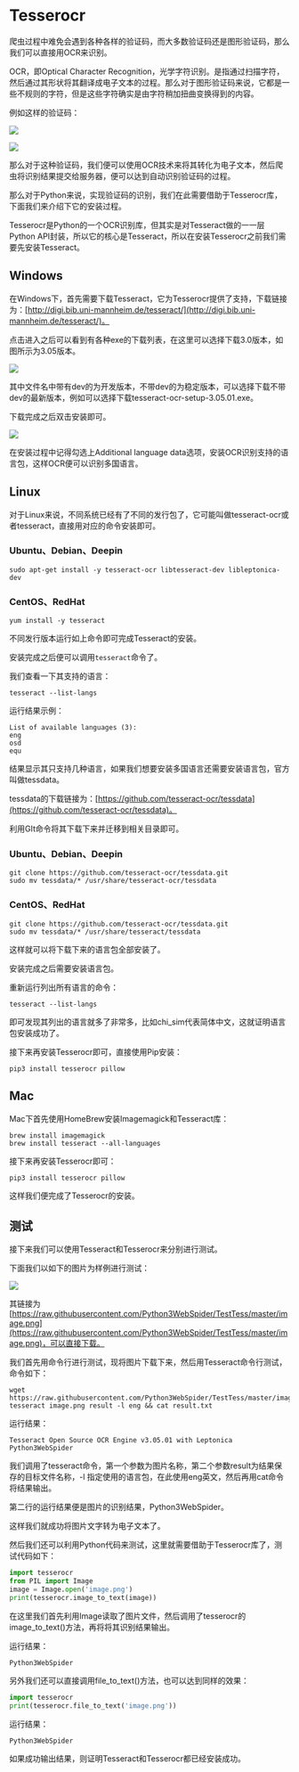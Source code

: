 # Tesserocr

爬虫过程中难免会遇到各种各样的验证码，而大多数验证码还是图形验证码，那么我们可以直接用OCR来识别。

OCR，即Optical Character Recognition，光学字符识别。是指通过扫描字符，然后通过其形状将其翻译成电子文本的过程。那么对于图形验证码来说，它都是一些不规则的字符，但是这些字符确实是由字符稍加扭曲变换得到的内容。

例如这样的验证码：

![](./assets/2017-06-25-19-53-03.jpg)

![](./assets/2017-06-25-19-53-21.jpg)


那么对于这种验证码，我们便可以使用OCR技术来将其转化为电子文本，然后爬虫将识别结果提交给服务器，便可以达到自动识别验证码的过程。

那么对于Python来说，实现验证码的识别，我们在此需要借助于Tesserocr库，下面我们来介绍下它的安装过程。

Tesserocr是Python的一个OCR识别库，但其实是对Tesseract做的一一层Python API封装，所以它的核心是Tesseract，所以在安装Tesserocr之前我们需要先安装Tesseract。

## Windows

在Windows下，首先需要下载Tesseract，它为Tesserocr提供了支持，下载链接为：[http://digi.bib.uni-mannheim.de/tesseract/](http://digi.bib.uni-mannheim.de/tesseract/)。

点击进入之后可以看到有各种exe的下载列表，在这里可以选择下载3.0版本，如图所示为3.05版本。

![](./assets/2017-06-25-20-01-20.jpg)

其中文件名中带有dev的为开发版本，不带dev的为稳定版本，可以选择下载不带dev的最新版本，例如可以选择下载tesseract-ocr-setup-3.05.01.exe。

下载完成之后双击安装即可。

![](./assets/2017-06-25-20-24-32.jpg)

在安装过程中记得勾选上Additional language data选项，安装OCR识别支持的语言包，这样OCR便可以识别多国语言。

## Linux

对于Linux来说，不同系统已经有了不同的发行包了，它可能叫做tesseract-ocr或者tesseract，直接用对应的命令安装即可。

### Ubuntu、Debian、Deepin

```
sudo apt-get install -y tesseract-ocr libtesseract-dev libleptonica-dev
```

### CentOS、RedHat

```
yum install -y tesseract 
```

不同发行版本运行如上命令即可完成Tesseract的安装。

安装完成之后便可以调用`tesseract`命令了。

我们查看一下其支持的语言：

```
tesseract --list-langs
```

运行结果示例：

```
List of available languages (3):
eng
osd
equ
```

结果显示其只支持几种语言，如果我们想要安装多国语言还需要安装语言包，官方叫做tessdata。

tessdata的下载链接为：[https://github.com/tesseract-ocr/tessdata](https://github.com/tesseract-ocr/tessdata)。

利用GIt命令将其下载下来并迁移到相关目录即可。

### Ubuntu、Debian、Deepin

```
git clone https://github.com/tesseract-ocr/tessdata.git
sudo mv tessdata/* /usr/share/tesseract-ocr/tessdata
```

### CentOS、RedHat

```
git clone https://github.com/tesseract-ocr/tessdata.git
sudo mv tessdata/* /usr/share/tesseract/tessdata
```

这样就可以将下载下来的语言包全部安装了。


安装完成之后需要安装语言包。

重新运行列出所有语言的命令：

```
tesseract --list-langs
```

即可发现其列出的语言就多了非常多，比如chi_sim代表简体中文，这就证明语言包安装成功了。

接下来再安装Tesserocr即可，直接使用Pip安装：

```
pip3 install tesserocr pillow
```

## Mac


Mac下首先使用HomeBrew安装Imagemagick和Tesseract库：

```
brew install imagemagick 
brew install tesseract --all-languages
```

接下来再安装Tesserocr即可：

```
pip3 install tesserocr pillow
```

这样我们便完成了Tesserocr的安装。

## 测试

接下来我们可以使用Tesseract和Tesserocr来分别进行测试。

下面我们以如下的图片为样例进行测试：

![](./assets/2017-06-25-21-12-24.jpg)

其链接为[https://raw.githubusercontent.com/Python3WebSpider/TestTess/master/image.png](https://raw.githubusercontent.com/Python3WebSpider/TestTess/master/image.png)，可以直接下载。

我们首先用命令行进行测试，现将图片下载下来，然后用Tesseract命令行测试，命令如下：

```
wget https://raw.githubusercontent.com/Python3WebSpider/TestTess/master/image.png
tesseract image.png result -l eng && cat result.txt 
```

运行结果：

```
Tesseract Open Source OCR Engine v3.05.01 with Leptonica
Python3WebSpider
```

我们调用了tesseract命令，第一个参数为图片名称，第二个参数result为结果保存的目标文件名称，-l 指定使用的语言包，在此使用eng英文，然后再用cat命令将结果输出。

第二行的运行结果便是图片的识别结果，Python3WebSpider。

这样我们就成功将图片文字转为电子文本了。

然后我们还可以利用Python代码来测试，这里就需要借助于Tesserocr库了，测试代码如下：

```python
import tesserocr
from PIL import Image
image = Image.open('image.png')
print(tesserocr.image_to_text(image))
```

在这里我们首先利用Image读取了图片文件，然后调用了tesserocr的image_to_text()方法，再将将其识别结果输出。

运行结果：

```
Python3WebSpider
```

另外我们还可以直接调用file_to_text()方法，也可以达到同样的效果：

```python
import tesserocr
print(tesserocr.file_to_text('image.png'))
```

运行结果：

```
Python3WebSpider
```

如果成功输出结果，则证明Tesseract和Tesserocr都已经安装成功。

